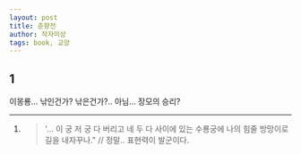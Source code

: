 ```yaml
---
layout: post
title: 춘향전
author: 작자미상
tags: book, 교양
---
```


## 1
이몽룡... 낚인건가? 낚은건가?.. 아님... 장모의 승리?

----

1. > '... 이 궁 저 궁 다 버리고 네 두 다 사이에 있는 수룡궁에 나의 힘줄 방망이로 길을 내자꾸나." // 정말.. 표현력이 발군이다.
 